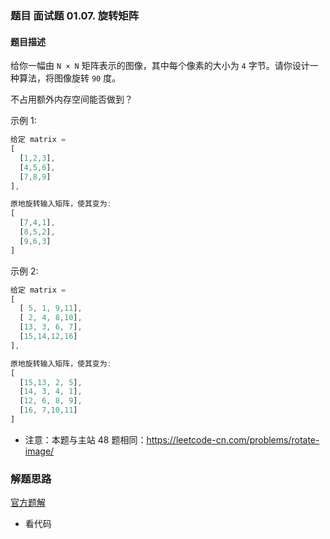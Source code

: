 ### 题目 面试题 01.07. 旋转矩阵
#### 题目描述
给你一幅由 `N × N` 矩阵表示的图像，其中每个像素的大小为 `4` 字节。请你设计一种算法，将图像旋转 `90` 度。

不占用额外内存空间能否做到？


示例 1:

```js
给定 matrix = 
[
  [1,2,3],
  [4,5,6],
  [7,8,9]
],

原地旋转输入矩阵，使其变为:
[
  [7,4,1],
  [8,5,2],
  [9,6,3]
]
```
示例 2:

```js
给定 matrix =
[
  [ 5, 1, 9,11],
  [ 2, 4, 8,10],
  [13, 3, 6, 7],
  [15,14,12,16]
], 

原地旋转输入矩阵，使其变为:
[
  [15,13, 2, 5],
  [14, 3, 4, 1],
  [12, 6, 8, 9],
  [16, 7,10,11]
]
```
- 注意：本题与主站 48 题相同：https://leetcode-cn.com/problems/rotate-image/

### 解题思路
[官方题解](https://leetcode-cn.com/problems/rotate-matrix-lcci/solution/xuan-zhuan-ju-zhen-by-leetcode-solution/)
- 看代码